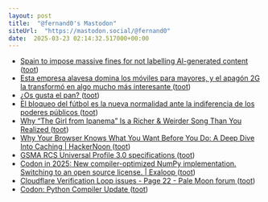 ```yaml
---
layout: post
title:  "@fernand0's Mastodon"
siteUrl:  "https://mastodon.social/@fernand0"
date:  2025-03-23 02:14:32.517000+00:00
---
```

*  [Spain to impose massive fines for not labelling AI-generated content   ](https://www.reuters.com/technology/artificial-intelligence/spain-impose-massive-fines-not-labelling-ai-generated-content-2025-03-11/) ([toot](https://mastodon.social/@fernand0/114209329808331309))
*  [Esta empresa alavesa domina los móviles para mayores, y el apagón 2G la transformó en algo mucho más interesante ](https://www.xataka.com/empresas-y-economia/esta-empresa-alavesa-domina-moviles-para-mayores-apagon-2g-transformo-algo-mucho-interesant) ([toot](https://mastodon.social/@fernand0/114207580562531211))
*  [¿Os gusta el pan? ](https://avecesunafoto.wordpress.com/2025/03/22/os-gusta-el-pan) ([toot](https://mastodon.social/@fernand0/114207404440622071))
*  [El bloqueo del fútbol es la nueva normalidad ante la indiferencia de los poderes públicos ](https://bandaancha.eu/articulos/bloqueo-futbol-nueva-normalidad-ante-1128) ([toot](https://mastodon.social/@fernand0/114207308622672642))
*  [Why “The Girl from Ipanema” Is a Richer & Weirder Song Than You Realized ](https://www.openculture.com/2025/03/why-the-girl-from-ipanema-is-a-richer-weirder-song-than-you-realized.htm) ([toot](https://mastodon.social/@fernand0/114207015614566124))
*  [Why Your Browser Knows What You Want Before You Do: A Deep Dive Into Caching \| HackerNoon ](https://hackernoon.com/why-your-browser-knows-what-you-want-before-you-do-a-deep-dive-into-cachin) ([toot](https://mastodon.social/@fernand0/114206845381066869))
*  [GSMA RCS Universal Profile 3.0 specifications   ](https://www.gsma.com/solutions-and-impact/technologies/networks/gsma_resources/gsma-rcs-universal-profile-3-0-specifications/) ([toot](https://mastodon.social/@fernand0/114206054528803860))
*  [Codon in 2025: New compiler-optimized NumPy implementation. Switching to an open source license. \| Exaloop ](https://www.exaloop.io/blog/codon-202) ([toot](https://mastodon.social/@fernand0/114205854744773034))
*  [Cloudflare Verification Loop issues - Page 22 - Pale Moon forum ](https://forum.palemoon.org/viewtopic.php?p=260701#p26070) ([toot](https://mastodon.social/@fernand0/114205549555613692))
*  [Codon: Python Compiler Update ](https://www.usenix.org/publications/loginonline/codon-python-compiler-updat) ([toot](https://mastodon.social/@fernand0/114205288717412828))
